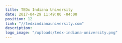 ```yaml
---
title: TEDx Indiana University
date: 2017-04-29 11:49:00 -04:00
position: 12
link: "//tedxindianauniversity.com"
description: 
logo_image: "/uploads/tedx-indiana-university.png"
---
```



